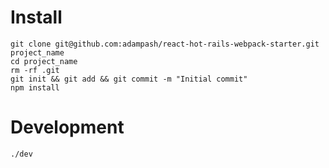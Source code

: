 # Install

```
git clone git@github.com:adampash/react-hot-rails-webpack-starter.git project_name
cd project_name
rm -rf .git
git init && git add && git commit -m "Initial commit"
npm install
```

# Development

```
./dev
```


